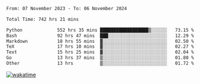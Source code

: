 <!--START_SECTION:waka-->

```txt
From: 07 November 2023 - To: 06 November 2024

Total Time: 742 hrs 21 mins

Python             552 hrs 35 mins ██████████████████▒░░░░░░   73.15 %
Bash               92 hrs 47 mins  ███░░░░░░░░░░░░░░░░░░░░░░   12.29 %
Markdown           18 hrs 55 mins  ▓░░░░░░░░░░░░░░░░░░░░░░░░   02.50 %
TeX                17 hrs 10 mins  ▓░░░░░░░░░░░░░░░░░░░░░░░░   02.27 %
Text               15 hrs 25 mins  ▓░░░░░░░░░░░░░░░░░░░░░░░░   02.04 %
Go                 13 hrs 37 mins  ▒░░░░░░░░░░░░░░░░░░░░░░░░   01.80 %
Other              13 hrs          ▒░░░░░░░░░░░░░░░░░░░░░░░░   01.72 %
```

<!--END_SECTION:waka-->
[![wakatime](https://wakatime.com/badge/user/5f89a63a-5294-4958-ad30-2b3455e63f2a.svg)](https://wakatime.com/@5f89a63a-5294-4958-ad30-2b3455e63f2a)

